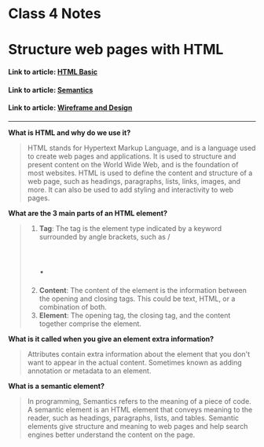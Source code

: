 # Class 4 Notes

# Structure web pages with HTML

#### Link to article: [HTML Basic](https://developer.mozilla.org/en-US/docs/Learn/Getting_started_with_the_web/HTML_basics)
#### Link to article: [Semantics](https://developer.mozilla.org/en-US/docs/Glossary/Semantics)
#### Link to article: [Wireframe and Design](https://careerfoundry.com/en/blog/ux-design/how-to-create-your-first-wireframe/)

***

**What is HTML and why do we use it?**
>HTML stands for Hypertext Markup Language, and is a language used to create web pages and applications. It is used to structure and present content on the World Wide Web, and is the foundation of most websites. HTML is used to define the content and structure of a web page, such as headings, paragraphs, lists, links, images, and more. It can also be used to add styling and interactivity to web pages.


**What are the 3 main parts of an HTML element?**
>1. **Tag**: The tag is the element type indicated by a keyword surrounded by angle brackets, such as /<h1>.
>2. **Content**: The content of the element is the information between the opening and closing tags. This could be text, HTML, or a combination of both.
>3. **Element**: The opening tag, the closing tag, and the content together comprise the element.


**What is it called when you give an element extra information?**
>Attributes contain extra information about the element that you don't want to appear in the actual content.
Sometimes known as adding annotation or metadata to an element.


**What is a semantic element?**
>In programming, Semantics refers to the meaning of a piece of code.  A semantic element is an HTML element that conveys meaning to the reader, such as headings, paragraphs, lists, and tables. Semantic elements give structure and meaning to web pages and help search engines better understand the content on the page.
